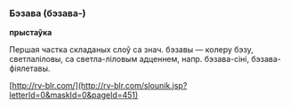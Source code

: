 ### Бэзава (бэзава-)
**прыстаўка**

Першая частка складаных слоў са знач. бэзавы — колеру бэзу, светлаліловы, са светла-ліловым адценнем, напр. бэзава-сіні, бэзава-фіялетавы.

<a rel="author">[http://rv-blr.com/](http://rv-blr.com/slounik.jsp?letterId=0&maskId=0&pageId=451)</a>
